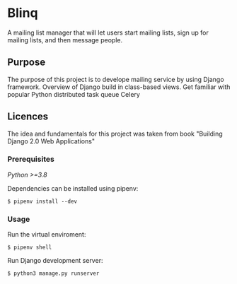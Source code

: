 # Blinq
A mailing list manager that will let users start mailing lists, sign up for mailing lists, and then message people.

## Purpose
The purpose of this project is to develope mailing service by using Django framework.
Overview of Django build in class-based views.
Get familiar with popular Python distributed task queue Celery

## Licences

The idea and fundamentals for this project was taken from book "Building Django 2.0 Web Applications"

### Prerequisites

*Python >=3.8*

Dependencies can be installed using pipenv:
```
$ pipenv install --dev
```

### Usage

Run the virtual enviroment:
```
$ pipenv shell
```
Run Django development server:
```
$ python3 manage.py runserver
```
